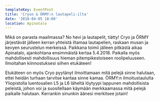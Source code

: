 ```yaml
---
templateKey: EventPost
title: 'Cryon & ÖRMY:n lautapeli-ilta'
date: '2018-04-05 18:00'
location: Apinatalo
---
```

Mikä on parasta maailmassa? No hevi ja lautapelit, tiätty! Cryo ja ÖRMY järjestävät jälleen kerran yhteistä iltamaa lautapelien, raskaan musan ja kevyen seurustelun merkeissä. Paikkana toimii jälleen pitkästä aikaa Apinatalo, ajankohtana ensimmäistä kertaa 5.4.2018. Paikalla myös mahdollisesti mahdollisuus hieman pitempikestoiseen roolipeluuseen. Ilmoitahan kiinnostuksesi siihen etukäteen!

Etukäteen on myös Cryo pyytänyt ilmoittamaan mitä pelejä sinne halutaan, ettei heidän turhaan tarvitse kantaa sinne kamaa. ÖRMY:n ilmoitustaululta Yliopistolla luentosalien L5 ja L6 läheltä löytyypi lappunen mahdollisista peleistä, johon voi ja suositellaan käymään merkkaamassa mitä pelejä paikalle halutaan. Kerrankin sinunkin äänesi merkitsee jotain!
